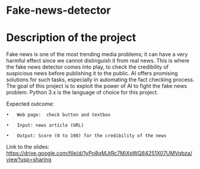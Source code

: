 # Fake-news-detector
# Description of the project 

Fake news is one of the most trending media problems; it can have a very harmful effect since we cannot distinguish it from real news. This is where the fake news detector comes into play, to check the credibility of suspicious news before publishing it to the public. AI offers promising solutions for such tasks, especially in automating the fact checking process.
The goal of this project is to exploit the power of AI to fight the fake news problem. Python 3.x is the language of choice for this project.

Expected outcome:
	
	•	Web page:  check button and textbox
	
	•	Input: news article (URL)
	
	•	Output: Score (0 to 100) for the credibility of the news 
	

Link to the slides: https://drive.google.com/file/d/1yPo8qMJtRc7MiXpWQ84251X07UMVqbza/view?usp=sharing
